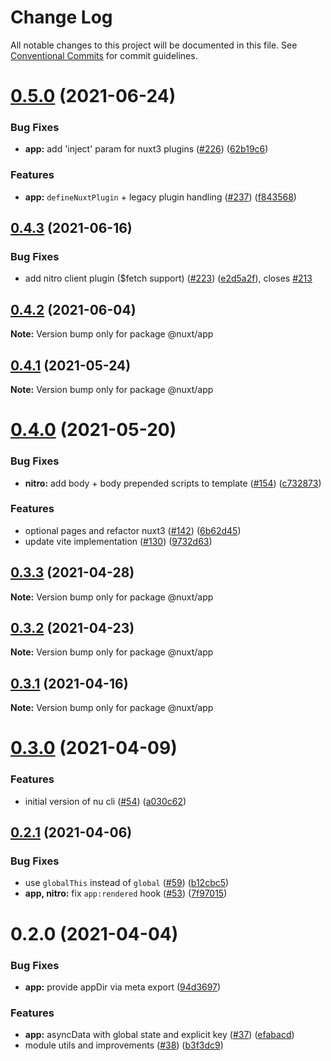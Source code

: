 # Change Log

All notable changes to this project will be documented in this file.
See [Conventional Commits](https://conventionalcommits.org) for commit guidelines.

# [0.5.0](https://github.com/nuxt/framework/compare/@nuxt/app@0.4.3...@nuxt/app@0.5.0) (2021-06-24)


### Bug Fixes

* **app:** add 'inject' param for nuxt3 plugins ([#226](https://github.com/nuxt/framework/issues/226)) ([62b19c6](https://github.com/nuxt/framework/commit/62b19c63f33bb8d6f208c934dc1cb16390992459))


### Features

* **app:** `defineNuxtPlugin` + legacy plugin handling ([#237](https://github.com/nuxt/framework/issues/237)) ([f843568](https://github.com/nuxt/framework/commit/f8435681d4e487ef2446956f557888401dd99d04))





## [0.4.3](https://github.com/nuxt/framework/compare/@nuxt/app@0.4.2...@nuxt/app@0.4.3) (2021-06-16)


### Bug Fixes

* add nitro client plugin ($fetch support) ([#223](https://github.com/nuxt/framework/issues/223)) ([e2d5a2f](https://github.com/nuxt/framework/commit/e2d5a2f4b3f27d1454321ab22958ef3941a02978)), closes [#213](https://github.com/nuxt/framework/issues/213)





## [0.4.2](https://github.com/nuxt/framework/compare/@nuxt/app@0.4.1...@nuxt/app@0.4.2) (2021-06-04)

**Note:** Version bump only for package @nuxt/app





## [0.4.1](https://github.com/nuxt/framework/compare/@nuxt/app@0.4.0...@nuxt/app@0.4.1) (2021-05-24)

**Note:** Version bump only for package @nuxt/app





# [0.4.0](https://github.com/nuxt/framework/compare/@nuxt/app@0.3.3...@nuxt/app@0.4.0) (2021-05-20)


### Bug Fixes

* **nitro:** add body + body prepended scripts to template ([#154](https://github.com/nuxt/framework/issues/154)) ([c732873](https://github.com/nuxt/framework/commit/c7328732fbf7c47a9a9a71291b54def3444e1463))


### Features

* optional pages and refactor nuxt3 ([#142](https://github.com/nuxt/framework/issues/142)) ([6b62d45](https://github.com/nuxt/framework/commit/6b62d456d7fe8c9dd92803a30dcebf0d481f65c7))
* update vite implementation ([#130](https://github.com/nuxt/framework/issues/130)) ([9732d63](https://github.com/nuxt/framework/commit/9732d63c74b394706150ef35cc06c65d3fb185ad))





## [0.3.3](https://github.com/nuxt/framework/compare/@nuxt/app@0.3.2...@nuxt/app@0.3.3) (2021-04-28)

**Note:** Version bump only for package @nuxt/app





## [0.3.2](https://github.com/nuxt/framework/compare/@nuxt/app@0.3.1...@nuxt/app@0.3.2) (2021-04-23)

**Note:** Version bump only for package @nuxt/app





## [0.3.1](https://github.com/nuxt/framework/compare/@nuxt/app@0.3.0...@nuxt/app@0.3.1) (2021-04-16)

**Note:** Version bump only for package @nuxt/app





# [0.3.0](https://github.com/nuxt/framework/compare/@nuxt/app@0.2.1...@nuxt/app@0.3.0) (2021-04-09)


### Features

* initial version of nu cli ([#54](https://github.com/nuxt/framework/issues/54)) ([a030c62](https://github.com/nuxt/framework/commit/a030c62d29ba871f94a7152c7d5fa36d4de1d3b6))





## [0.2.1](https://github.com/nuxt/framework/compare/@nuxt/app@0.2.0...@nuxt/app@0.2.1) (2021-04-06)


### Bug Fixes

* use `globalThis` instead of `global` ([#59](https://github.com/nuxt/framework/issues/59)) ([b12cbc5](https://github.com/nuxt/framework/commit/b12cbc5ed2f5448ba9c896a14730c09a6ee88e1d))
* **app, nitro:** fix `app:rendered` hook ([#53](https://github.com/nuxt/framework/issues/53)) ([7f97015](https://github.com/nuxt/framework/commit/7f97015c7443caacbb914ff3a0bc99149b66b3a6))





# 0.2.0 (2021-04-04)


### Bug Fixes

* **app:** provide appDir via meta export ([94d3697](https://github.com/nuxt/framework/commit/94d36976c79ff549a8d510795e7d47c5e32b8f96))


### Features

* **app:** asyncData with global state and explicit key ([#37](https://github.com/nuxt/framework/issues/37)) ([efabacd](https://github.com/nuxt/framework/commit/efabacd8e25c9e865fc30d1892c7006fc6ca97c0))
* module utils and improvements ([#38](https://github.com/nuxt/framework/issues/38)) ([b3f3dc9](https://github.com/nuxt/framework/commit/b3f3dc94f3ef0790eea114d605b6f320dbf3f1d2))
